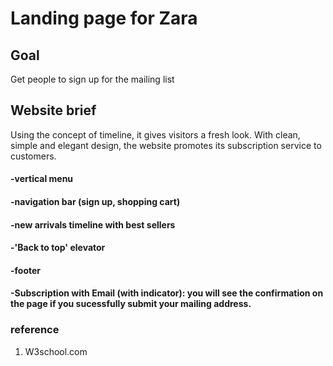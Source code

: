 # Landing page for Zara
## Goal
Get people to sign up for the mailing list

## Website brief
Using the concept of timeline, it gives visitors a fresh look. With clean, simple and elegant design, the website promotes its subscription service to customers.

#### -vertical menu
#### -navigation bar (sign up, shopping cart)
#### -new arrivals timeline with best sellers
#### -'Back to top' elevator
#### -footer
#### -Subscription with Email (with indicator): you will see the confirmation on the page if you sucessfully submit your mailing address.



### reference
1. W3school.com
